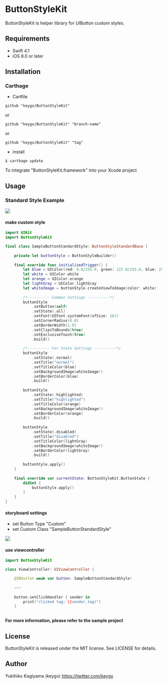 # ButtonStyleKit

ButtonStyleKit is helper library for UIButton custom styles.

## Requirements
- Swift 4.1
- iOS 8.0 or later

## Installation

### Carthage

* Cartfile

```Cartfile
github "keygx/ButtonStyleKit"
```
or

```Cartfile
github "keygx/ButtonStyleKit" "branch-name"
```
or

```Cartfile
github "keygx/ButtonStyleKit" "tag"
```

* install

```
$ carthage update
```
To integrate "ButtonStyleKit.framework" into your Xcode project

## Usage

### Standard Style Example

![](ButtonStyleKitSample/images/readme/StandardStyle.png)

#### make custom style

```SampleButtonStandardStyle.swift
import UIKit
import ButtonStyleKit

final class SampleButtonStandardStyle: ButtonStyleStandardBase {
    
    private let buttonStyle = ButtonStyleBuilder()
    
    final override func initializedTrigger() {
        let blue = UIColor(red: 0.0/255.0, green: 122.0/255.0, blue: 255.0/255.0, alpha: 1.0)
        let white = UIColor.white
        let orange = UIColor.orange
        let lightGray = UIColor.lightGray
        let whiteImage = buttonStyle.createViewToImage(color: white)
        
        /*---------- Common Settings ----------*/
        buttonStyle
            .setButton(self)
            .setState(.all)
            .setFont(UIFont.systemFont(ofSize: 16))
            .setCornerRadius(8.0)
            .setBorderWidth(1.0)
            .setClipsToBounds(true)
            .setExclusiveTouch(true)
            .build()
        
        /*---------- For State Settings ----------*/
        buttonStyle
            .setState(.normal)
            .setTitle("normal")
            .setTitleColor(blue)
            .setBackgroundImage(whiteImage!)
            .setBorderColor(blue)
            .build()
        
        buttonStyle
            .setState(.highlighted)
            .setTitle("highlighted")
            .setTitleColor(orange)
            .setBackgroundImage(whiteImage!)
            .setBorderColor(orange)
            .build()
        
        buttonStyle
            .setState(.disabled)
            .setTitle("disabled")
            .setTitleColor(lightGray)
            .setBackgroundImage(whiteImage!)
            .setBorderColor(lightGray)
            .build()
        
        buttonStyle.apply()
    }
    
    final override var currentState: ButtonStyleKit.ButtonState {
        didSet {
            buttonStyle.apply()
        }
    }
}
``` 

#### storyboard settings

- set Button Type "Custom"
- set Custom Class "SampleButtonStandardStyle"

![](ButtonStyleKitSample/images/readme/screen.png)


#### use viewcontroller

```ViewController.swift
import ButtonStyleKit

class ViewController: UIViewController {

    @IBOutlet weak var button: SampleButtonStandardStyle!
    
    ~~~
    
    button.setClickHandler { sender in
        print("clicked tag: \(sender.tag)")
    }
    
```

**For more information, please refer to the sample project**


## License

ButtonStyleKit is released under the MIT license. See LICENSE for details.

## Author

Yukihiko Kagiyama (keygx) <https://twitter.com/keygx>
